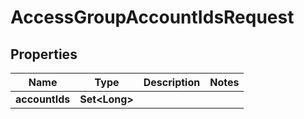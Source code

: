 

# AccessGroupAccountIdsRequest


## Properties

Name | Type | Description | Notes
------------ | ------------- | ------------- | -------------
**accountIds** | **Set&lt;Long&gt;** |  | 



